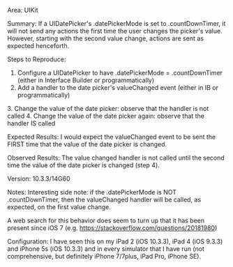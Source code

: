 Area:
UIKit

Summary:
If a UIDatePicker's .datePickerMode is set to .countDownTimer, it will not send any actions the first time the user changes the picker's value. However, starting with the second value change, actions are sent as expected henceforth.

Steps to Reproduce:
1. Configure a UIDatePicker to have .datePickerMode = .countDownTimer (either in Interface Builder or programmatically)
2. Add a handler to the date picker's valueChanged event (either in IB or programmatically)
<compile and run>
3. Change the value of the date picker: observe that the handler is not called
4. Change the value of the date picker again: observe that the handler IS called

Expected Results:
I would expect the valueChanged event to be sent the FIRST time that the value of the date picker is changed.

Observed Results:
The value changed handler is not called until the second time the value of the date picker is changed (step 4).

Version:
10.3.3/14G60

Notes:
Interesting side note: if the .datePickerMode is NOT .countDownTimer, then the valueChanged handler will be called, as expected, on the first value change.

A web search for this behavior does seem to turn up that it has been present since iOS 7 (e.g. https://stackoverflow.com/questions/20181980)

Configuration:
I have seen this on my iPad 2 (iOS 10.3.3), iPad 4 (iOS 9.3.3) and iPhone 5s (iOS 10.3.3) and in every simulator that I have run (not comprehensive, but definitely iPhone 7/7plus, iPad Pro, iPhone SE).
